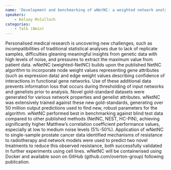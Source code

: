 ```yaml
---
name: 'Development and benchmarking of wNetNC: a weighted network analysis tool to identify functional pathway structures and protein complexes'
speakers:
	- Kelsey McCulloch
categories:
	- Talk (8min)
---
```

Personalised medical research is uncovering new challenges, such as incompatibilities of traditional statistical analyses due to lack of replicate samples, difficulties gleaning meaningful insights from genetic data with high levels of noise, and pressures to extract the maximum value from patient data. wNetNC (weighted-NetNC) builds upon the published NetNC algorithm to incorporate node weight values representing gene attributes (such as expression data) and edge weight values describing confidence of interactions in functional gene networks. Use of these additional data prevents information loss that occurs during thresholding of input networks and genelists prior to analysis.  Novel gold-standard datasets were generated for various network properties and genelist attributes. wNetNC was extensively trained against these new gold-standards, generating over 50 million output predictions used to find new, robust parameters for the algorithm. wNetNC performed best in benchmarking against blind test data compared to other published methods (NetNC, NEST, HC-PIN), achieving significantly higher Matthew’s correlation coefficient performance values, especially at low to medium noise levels (5%-50%). Application of wNetNC to single-sample prostate cancer data identified mechanisms of resistance to radiotherapy and network models were used to predict two novel treatments to reduce this observed resistance, both successfully validated in further experiments using cell lines. wNetNC will be containerised using Docker and available soon on GitHub (github.com/overton-group) following publication.
